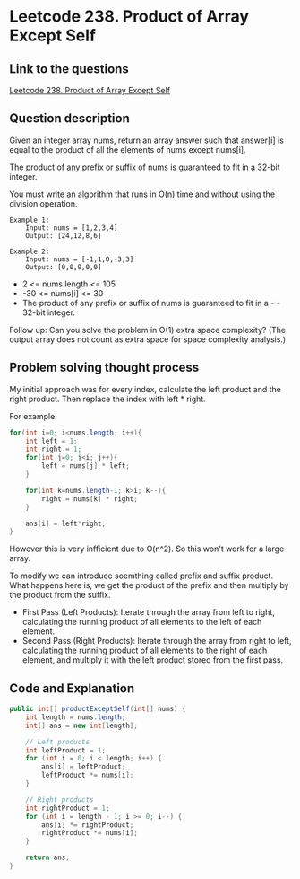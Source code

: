# Leetcode 238. Product of Array Except Self

## Link to the questions

[Leetcode 238. Product of Array Except Self](https://leetcode.com/problems/minimum-size-subarray-sum/description/)

## Question description

Given an integer array nums, return an array answer such that answer[i] is equal to the product of all the elements of nums except nums[i].

The product of any prefix or suffix of nums is guaranteed to fit in a 32-bit integer.

You must write an algorithm that runs in O(n) time and without using the division operation.

```
Example 1:
    Input: nums = [1,2,3,4]
    Output: [24,12,8,6]

Example 2:
    Input: nums = [-1,1,0,-3,3]
    Output: [0,0,9,0,0]
```

- 2 <= nums.length <= 105
- -30 <= nums[i] <= 30
- The product of any prefix or suffix of nums is guaranteed to fit in a - - 32-bit integer.

Follow up: Can you solve the problem in O(1) extra space complexity? (The output array does not count as extra space for space complexity analysis.)

## Problem solving thought process

My initial approach was for every index, calculate the left product and the right product. Then replace the index with left \* right.

For example:

```java
for(int i=0; i<nums.length; i++){
    int left = 1;
    int right = 1;
    for(int j=0; j<i; j++){
        left = nums[j] * left;
    }

    for(int k=nums.length-1; k>i; k--){
        right = nums[k] * right;
    }

    ans[i] = left*right;
}
```

However this is very infficient due to O(n^2). So this won't work for a large array.

To modify we can introduce soemthing called prefix and suffix product. What happens here is, we get the product of the prefix and then multiply by the product from the suffix.

- First Pass (Left Products): Iterate through the array from left to right, calculating the running product of all elements to the left of each element.
- Second Pass (Right Products): Iterate through the array from right to left, calculating the running product of all elements to the right of each element, and multiply it with the left product stored from the first pass.

## Code and Explanation

```java
public int[] productExceptSelf(int[] nums) {
    int length = nums.length;
    int[] ans = new int[length];

    // Left products
    int leftProduct = 1;
    for (int i = 0; i < length; i++) {
        ans[i] = leftProduct;
        leftProduct *= nums[i];
    }

    // Right products
    int rightProduct = 1;
    for (int i = length - 1; i >= 0; i--) {
        ans[i] *= rightProduct;
        rightProduct *= nums[i];
    }

    return ans;
}

```
